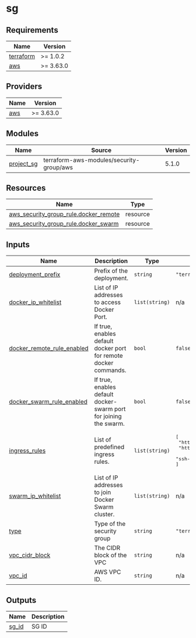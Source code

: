# sg

<!-- BEGINNING OF PRE-COMMIT-TERRAFORM DOCS HOOK -->
## Requirements

| Name | Version |
|------|---------|
| <a name="requirement_terraform"></a> [terraform](#requirement\_terraform) | >= 1.0.2 |
| <a name="requirement_aws"></a> [aws](#requirement\_aws) | >= 3.63.0 |

## Providers

| Name | Version |
|------|---------|
| <a name="provider_aws"></a> [aws](#provider\_aws) | >= 3.63.0 |

## Modules

| Name | Source | Version |
|------|--------|---------|
| <a name="module_project_sg"></a> [project\_sg](#module\_project\_sg) | terraform-aws-modules/security-group/aws | 5.1.0 |

## Resources

| Name | Type |
|------|------|
| [aws_security_group_rule.docker_remote](https://registry.terraform.io/providers/hashicorp/aws/latest/docs/resources/security_group_rule) | resource |
| [aws_security_group_rule.docker_swarm](https://registry.terraform.io/providers/hashicorp/aws/latest/docs/resources/security_group_rule) | resource |

## Inputs

| Name | Description | Type | Default | Required |
|------|-------------|------|---------|:--------:|
| <a name="input_deployment_prefix"></a> [deployment\_prefix](#input\_deployment\_prefix) | Prefix of the deployment. | `string` | `"terraform"` | no |
| <a name="input_docker_ip_whitelist"></a> [docker\_ip\_whitelist](#input\_docker\_ip\_whitelist) | List of IP addresses to access Docker Port. | `list(string)` | n/a | yes |
| <a name="input_docker_remote_rule_enabled"></a> [docker\_remote\_rule\_enabled](#input\_docker\_remote\_rule\_enabled) | If true, enables default docker port for remote docker commands. | `bool` | `false` | no |
| <a name="input_docker_swarm_rule_enabled"></a> [docker\_swarm\_rule\_enabled](#input\_docker\_swarm\_rule\_enabled) | If true, enables default docker-swarm port for joining the swarm. | `bool` | `false` | no |
| <a name="input_ingress_rules"></a> [ingress\_rules](#input\_ingress\_rules) | List of predefined ingress rules. | `list(string)` | <pre>[<br>  "https-443-tcp",<br>  "http-80-tcp",<br>  "ssh-tcp"<br>]</pre> | no |
| <a name="input_swarm_ip_whitelist"></a> [swarm\_ip\_whitelist](#input\_swarm\_ip\_whitelist) | List of IP addresses to join Docker Swarm cluster. | `list(string)` | n/a | yes |
| <a name="input_type"></a> [type](#input\_type) | Type of the security group | `string` | `"terraform"` | no |
| <a name="input_vpc_cidr_block"></a> [vpc\_cidr\_block](#input\_vpc\_cidr\_block) | The CIDR block of the VPC | `string` | n/a | yes |
| <a name="input_vpc_id"></a> [vpc\_id](#input\_vpc\_id) | AWS VPC ID. | `string` | n/a | yes |

## Outputs

| Name | Description |
|------|-------------|
| <a name="output_sg_id"></a> [sg\_id](#output\_sg\_id) | SG ID |
<!-- END OF PRE-COMMIT-TERRAFORM DOCS HOOK -->
